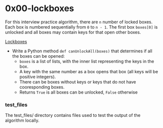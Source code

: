 # 0x00-lockboxes

For this interview practice algorithm, there are `n` number of locked boxes. Each box is numbered sequentially from `0` to `n - 1`. The first box `boxes[0]` is unlocked and all boxes may contain keys for that open other boxes.

[Lockboxes](/0x00-lockboxes/0-lockboxes.py)

- Write a Python method `def canUnlockAll(boxes)` that determines if all the boxes can be opened:
  - `boxes` is a list of lists, with the inner list representing the keys in the box.
  - A key with the same number as a box opens that box (all keys will be positive integers).
  - There can be boxes without keys or keys that do not have cooresponding boxes.
  - Returns `True` is all boxes can be unlocked, `False` otherwise

### test_files

The test_files/ directory contains files used to test the output of the algorithm locally.
